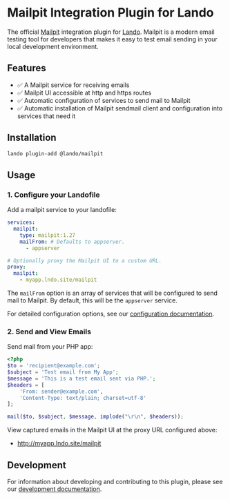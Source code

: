 # Mailpit Integration Plugin for Lando

The official [Mailpit](https://mailpit.axllent.org) integration plugin for [Lando](https://lando.dev). Mailpit is a modern email testing tool for developers that makes it easy to test email sending in your local development environment.

## Features

- ✅ A Mailpit service for receiving emails
- ✅ Mailpit UI accessible at http and https routes
- ✅ Automatic configuration of services to send mail to Mailpit
- ✅ Automatic installation of Mailpit sendmail client and configuration into services that need it

## Installation

```bash
lando plugin-add @lando/mailpit
```

## Usage

### 1. Configure your Landofile

Add a mailpit service to your landofile:

```yaml
services:
  mailpit:
    type: mailpit:1.27
    mailFrom: # Defaults to appserver.
      - appserver

# Optionally proxy the Mailpit UI to a custom URL.
proxy:
  mailpit:
    - myapp.lndo.site/mailpit
```

The `mailFrom` option is an array of services that will be configured to send mail to Mailpit. By default, this will be the `appserver` service.

For detailed configuration options, see our [configuration documentation](docs/config.md).

### 2. Send and View Emails

Send mail from your PHP app:

```php
<?php
$to = 'recipient@example.com';
$subject = 'Test email from My App';
$message = 'This is a test email sent via PHP.';
$headers = [
    'From: sender@example.com',
    'Content-Type: text/plain; charset=utf-8'
];

mail($to, $subject, $message, implode("\r\n", $headers));
```

View captured emails in the Mailpit UI at the proxy URL configured above:
- http://myapp.lndo.site/mailpit

## Development

For information about developing and contributing to this plugin, please see our [development documentation](docs/development.md).
